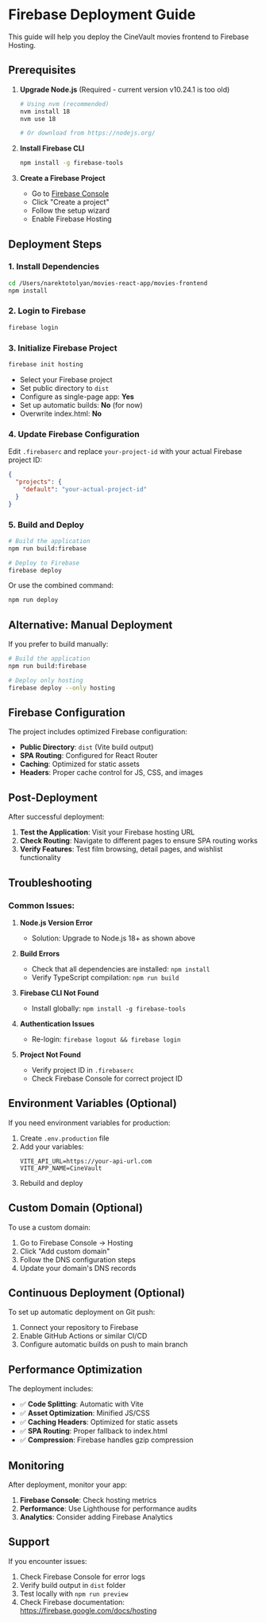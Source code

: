 # Firebase Deployment Guide

This guide will help you deploy the CineVault movies frontend to Firebase Hosting.

## Prerequisites

1. **Upgrade Node.js** (Required - current version v10.24.1 is too old)
   ```bash
   # Using nvm (recommended)
   nvm install 18
   nvm use 18
   
   # Or download from https://nodejs.org/
   ```

2. **Install Firebase CLI**
   ```bash
   npm install -g firebase-tools
   ```

3. **Create a Firebase Project**
   - Go to [Firebase Console](https://console.firebase.google.com/)
   - Click "Create a project"
   - Follow the setup wizard
   - Enable Firebase Hosting

## Deployment Steps

### 1. Install Dependencies
```bash
cd /Users/narektotolyan/movies-react-app/movies-frontend
npm install
```

### 2. Login to Firebase
```bash
firebase login
```

### 3. Initialize Firebase Project
```bash
firebase init hosting
```
- Select your Firebase project
- Set public directory to `dist`
- Configure as single-page app: **Yes**
- Set up automatic builds: **No** (for now)
- Overwrite index.html: **No**

### 4. Update Firebase Configuration
Edit `.firebaserc` and replace `your-project-id` with your actual Firebase project ID:
```json
{
  "projects": {
    "default": "your-actual-project-id"
  }
}
```

### 5. Build and Deploy
```bash
# Build the application
npm run build:firebase

# Deploy to Firebase
firebase deploy
```

Or use the combined command:
```bash
npm run deploy
```

## Alternative: Manual Deployment

If you prefer to build manually:

```bash
# Build the application
npm run build:firebase

# Deploy only hosting
firebase deploy --only hosting
```

## Firebase Configuration

The project includes optimized Firebase configuration:

- **Public Directory**: `dist` (Vite build output)
- **SPA Routing**: Configured for React Router
- **Caching**: Optimized for static assets
- **Headers**: Proper cache control for JS, CSS, and images

## Post-Deployment

After successful deployment:

1. **Test the Application**: Visit your Firebase hosting URL
2. **Check Routing**: Navigate to different pages to ensure SPA routing works
3. **Verify Features**: Test film browsing, detail pages, and wishlist functionality

## Troubleshooting

### Common Issues:

1. **Node.js Version Error**
   - Solution: Upgrade to Node.js 18+ as shown above

2. **Build Errors**
   - Check that all dependencies are installed: `npm install`
   - Verify TypeScript compilation: `npm run build`

3. **Firebase CLI Not Found**
   - Install globally: `npm install -g firebase-tools`

4. **Authentication Issues**
   - Re-login: `firebase logout && firebase login`

5. **Project Not Found**
   - Verify project ID in `.firebaserc`
   - Check Firebase Console for correct project ID

## Environment Variables (Optional)

If you need environment variables for production:

1. Create `.env.production` file
2. Add your variables:
   ```
   VITE_API_URL=https://your-api-url.com
   VITE_APP_NAME=CineVault
   ```
3. Rebuild and deploy

## Custom Domain (Optional)

To use a custom domain:

1. Go to Firebase Console → Hosting
2. Click "Add custom domain"
3. Follow the DNS configuration steps
4. Update your domain's DNS records

## Continuous Deployment (Optional)

To set up automatic deployment on Git push:

1. Connect your repository to Firebase
2. Enable GitHub Actions or similar CI/CD
3. Configure automatic builds on push to main branch

## Performance Optimization

The deployment includes:

- ✅ **Code Splitting**: Automatic with Vite
- ✅ **Asset Optimization**: Minified JS/CSS
- ✅ **Caching Headers**: Optimized for static assets
- ✅ **SPA Routing**: Proper fallback to index.html
- ✅ **Compression**: Firebase handles gzip compression

## Monitoring

After deployment, monitor your app:

1. **Firebase Console**: Check hosting metrics
2. **Performance**: Use Lighthouse for performance audits
3. **Analytics**: Consider adding Firebase Analytics

## Support

If you encounter issues:

1. Check Firebase Console for error logs
2. Verify build output in `dist` folder
3. Test locally with `npm run preview`
4. Check Firebase documentation: https://firebase.google.com/docs/hosting
